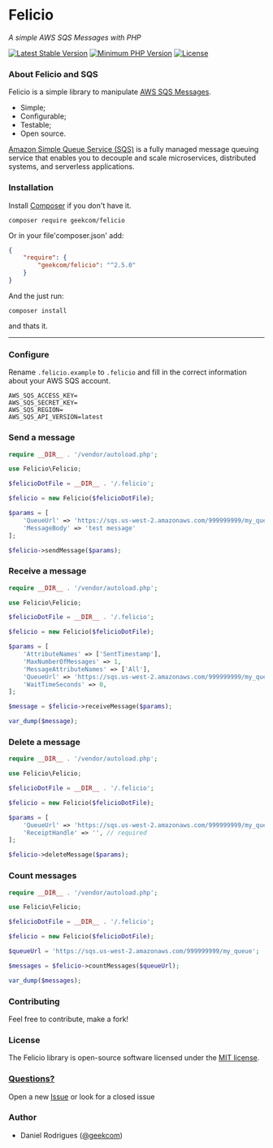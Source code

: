 # Felicio
_A simple AWS SQS Messages with PHP_

[![Latest Stable Version](https://poser.pugx.org/geekcom/felicio/v/stable)](https://packagist.org/packages/geekcom/felicio)
[![Minimum PHP Version](https://img.shields.io/badge/php-%3E%3D%207.4-blue.svg?style=flat-square)](https://php.net/)
[![License](https://poser.pugx.org/geekcom/felicio/license)](https://packagist.org/packages/geekcom/felicio)

### About Felicio and SQS

Felicio is a simple library to manipulate [AWS SQS Messages](https://aws.amazon.com/pt/sqs/).

- Simple;
- Configurable;
- Testable;
- Open source.

[Amazon Simple Queue Service (SQS)](https://aws.amazon.com/pt/sqs/) is a fully managed message queuing service 
that enables you to decouple and scale microservices, distributed systems, and serverless applications.

### Installation

Install [Composer](http://getcomposer.org) if you don't have it.
```
composer require geekcom/felicio
```
Or in your file'composer.json' add:

```json
{
    "require": {
        "geekcom/felicio": "^2.5.0"
    }
}
```

And the just run:

    composer install

and thats it.

----------------------------------------------------------------------------------------------------------------------------


### Configure

Rename `.felicio.example` to `.felicio` and fill in the correct information about your AWS SQS account.
```
AWS_SQS_ACCESS_KEY=
AWS_SQS_SECRET_KEY=
AWS_SQS_REGION=
AWS_SQS_API_VERSION=latest
```

### Send a message
```php
require __DIR__ . '/vendor/autoload.php';

use Felicio\Felicio;

$felicioDotFile = __DIR__ . '/.felicio';

$felicio = new Felicio($felicioDotFile);

$params = [
    'QueueUrl' => 'https://sqs.us-west-2.amazonaws.com/999999999/my_queue',
    'MessageBody' => 'test message'
];

$felicio->sendMessage($params);
```

### Receive a message
```php
require __DIR__ . '/vendor/autoload.php';

use Felicio\Felicio;

$felicioDotFile = __DIR__ . '/.felicio';

$felicio = new Felicio($felicioDotFile);

$params = [
    'AttributeNames' => ['SentTimestamp'],
    'MaxNumberOfMessages' => 1,
    'MessageAttributeNames' => ['All'],
    'QueueUrl' => 'https://sqs.us-west-2.amazonaws.com/999999999/my_queue',
    'WaitTimeSeconds' => 0,
];

$message = $felicio->receiveMessage($params);

var_dump($message);
```

### Delete a message
```php
require __DIR__ . '/vendor/autoload.php';

use Felicio\Felicio;

$felicioDotFile = __DIR__ . '/.felicio';

$felicio = new Felicio($felicioDotFile);

$params = [
    'QueueUrl' => 'https://sqs.us-west-2.amazonaws.com/999999999/my_queue',
    'ReceiptHandle' => '', // required
];

$felicio->deleteMessage($params);
```

### Count messages
```php
require __DIR__ . '/vendor/autoload.php';

use Felicio\Felicio;

$felicioDotFile = __DIR__ . '/.felicio';

$felicio = new Felicio($felicioDotFile);

$queueUrl = 'https://sqs.us-west-2.amazonaws.com/999999999/my_queue';

$messages = $felicio->countMessages($queueUrl);

var_dump($messages);
```

### Contributing

Feel free to contribute, make a fork!

### License

The Felicio library is open-source software licensed under the [MIT license](https://opensource.org/licenses/MIT).

### [Questions?](https://github.com/felicio/issues)

Open a new [Issue](https://github.com/felicio/issues) or look for a closed issue

### Author

- Daniel Rodrigues ([@geekcom](http://github.com/geekcom))
